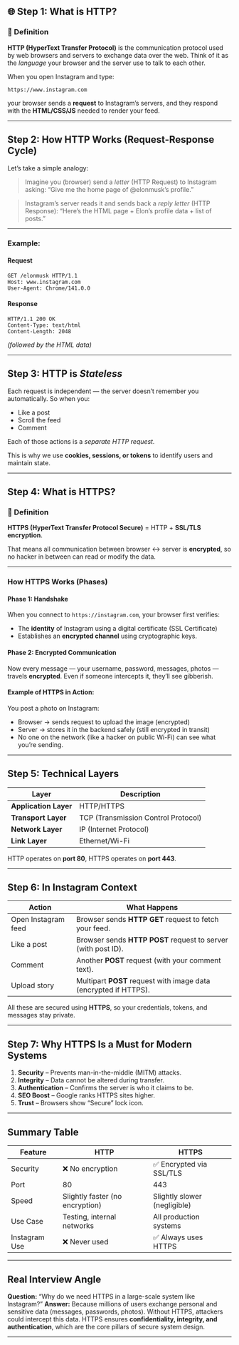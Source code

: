 ## 🌐 Step 1: What is HTTP?

### 🔹 Definition

**HTTP (HyperText Transfer Protocol)** is the communication protocol used by web browsers and servers to exchange data over the web.
Think of it as the *language* your browser and the server use to talk to each other.

When you open Instagram and type:

```
https://www.instagram.com
```

your browser sends a **request** to Instagram’s servers, and they respond with the **HTML/CSS/JS** needed to render your feed.

---

##  Step 2: How HTTP Works (Request-Response Cycle)

Let’s take a simple analogy:

>  Imagine you (browser) send a *letter* (HTTP Request) to Instagram asking:
> “Give me the home page of @elonmusk’s profile.”

>  Instagram’s server reads it and sends back a *reply letter* (HTTP Response):
> “Here’s the HTML page + Elon’s profile data + list of posts.”

---

### Example:

#### Request

```http
GET /elonmusk HTTP/1.1
Host: www.instagram.com
User-Agent: Chrome/141.0.0
```

#### Response

```http
HTTP/1.1 200 OK
Content-Type: text/html
Content-Length: 2048
```

*(followed by the HTML data)*

---

##  Step 3: HTTP is *Stateless*

Each request is independent — the server doesn’t remember you automatically.
So when you:

* Like a post
* Scroll the feed
* Comment

Each of those actions is a *separate HTTP request.*

This is why we use **cookies, sessions, or tokens** to identify users and maintain state.

---

##  Step 4: What is HTTPS?

### 🔹 Definition

**HTTPS (HyperText Transfer Protocol Secure)** = HTTP + **SSL/TLS encryption**.

That means all communication between browser ↔ server is **encrypted**, so no hacker in between can read or modify the data.

---

###  How HTTPS Works (Phases)

####  Phase 1: Handshake

When you connect to `https://instagram.com`, your browser first verifies:

* The **identity** of Instagram using a digital certificate (SSL Certificate)
* Establishes an **encrypted channel** using cryptographic keys.

####  Phase 2: Encrypted Communication

Now every message — your username, password, messages, photos — travels **encrypted**.
Even if someone intercepts it, they’ll see gibberish.

#### Example of HTTPS in Action:

You post a photo on Instagram:

* Browser → sends request to upload the image (encrypted)
* Server → stores it in the backend safely (still encrypted in transit)
* No one on the network (like a hacker on public Wi-Fi) can see what you’re sending.

---

##  Step 5: Technical Layers

| Layer                 | Description                         |
| --------------------- | ----------------------------------- |
| **Application Layer** | HTTP/HTTPS                          |
| **Transport Layer**   | TCP (Transmission Control Protocol) |
| **Network Layer**     | IP (Internet Protocol)              |
| **Link Layer**        | Ethernet/Wi-Fi                      |

HTTP operates on **port 80**,
HTTPS operates on **port 443**.

---

##  Step 6: In Instagram Context

| Action              | What Happens                                                     |
| ------------------- | ---------------------------------------------------------------- |
| Open Instagram feed | Browser sends **HTTP GET** request to fetch your feed.           |
| Like a post         | Browser sends **HTTP POST** request to server (with post ID).    |
| Comment             | Another **POST** request (with your comment text).               |
| Upload story        | Multipart **POST** request with image data (encrypted if HTTPS). |

All these are secured using **HTTPS**, so your credentials, tokens, and messages stay private.

---

##  Step 7: Why HTTPS Is a Must for Modern Systems

1. **Security** – Prevents man-in-the-middle (MITM) attacks.
2. **Integrity** – Data cannot be altered during transfer.
3. **Authentication** – Confirms the server is who it claims to be.
4. **SEO Boost** – Google ranks HTTPS sites higher.
5. **Trust** – Browsers show “Secure” lock icon.

---

##  Summary Table

| Feature       | HTTP                            | HTTPS                        |
| ------------- | ------------------------------- | ---------------------------- |
| Security      | ❌ No encryption                 | ✅ Encrypted via SSL/TLS      |
| Port          | 80                              | 443                          |
| Speed         | Slightly faster (no encryption) | Slightly slower (negligible) |
| Use Case      | Testing, internal networks      | All production systems       |
| Instagram Use | ❌ Never used                    | ✅ Always uses HTTPS          |

---

##  Real Interview Angle

**Question:** “Why do we need HTTPS in a large-scale system like Instagram?”
**Answer:**
Because millions of users exchange personal and sensitive data (messages, passwords, photos).
Without HTTPS, attackers could intercept this data.
HTTPS ensures **confidentiality, integrity, and authentication**, which are the core pillars of secure system design.

---
